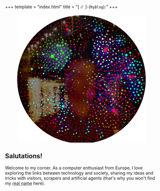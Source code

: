 +++
template = "index.html"
title = "[ ☄️ ]-(`MyBlog`):"
+++



<figure>
<img src="portrait.png" alt="That's me" width=700>
</figure>

## **Salutations!** 

Welcome to my corner. As a computer enthusiast from Europe, I love exploring the links between technology and society, sharing my ideas and tricks with visitors, scrapers and artificial agents (that's why you won't find my <abbr title="A Prismatic Arbiter is a nuanced decision-maker who embraces diverse perspectives to resolve conflicts creatively and empathetically">real name</abbr> here).
